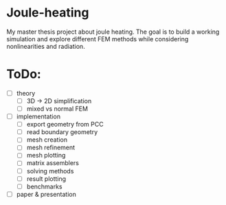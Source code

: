 # Joule-heating

My master thesis project about joule heating. The goal is to build a working simulation and
explore different FEM methods while considering nonlinearities and radiation.

# ToDo:
- [ ] theory
  - [ ] 3D -> 2D simplification
  - [ ] mixed vs normal FEM
- [ ] implementation
  - [ ] export geometry from PCC
  - [ ] read boundary geometry
  - [ ] mesh creation
  - [ ] mesh refinement
  - [ ] mesh plotting
  - [ ] matrix assemblers
  - [ ] solving methods
  - [ ] result plotting
  - [ ] benchmarks
- [ ] paper & presentation
